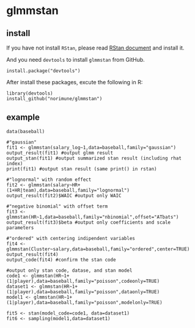# glmmstan

## install
If you have not install `RStan`, please read [RStan document](https://github.com/stan-dev/rstan/wiki/RStan-Getting-Started) and install it.

And you need `devtools` to install `glmmstan` from GitHub.

```
install.package("devtools")
```

After install these packages, excute the following in R:

```
library(devtools)
install_github("norimune/glmmstan")
```
## example
```
data(baseball)

#"gaussian"
fit1 <- glmmstan(salary_log~1,data=baseball,family="gaussian")
output_result(fit1) #output glmm result
output_stan(fit1) #output summarized stan result (including rhat index)
print(fit1) #output stan result (same print() in rstan)

#"lognormal" with random effect
fit2 <- glmmstan(salary~HR+(1+HR|team),data=baseball,family="lognormal")
output_result(fit2)$WAIC #output only WAIC

#"negative binomial" with offset term
fit3 <- glmmstan(HR~1,data=baseball,family="nbinomial",offset="ATbats")
output_result(fit3)$beta #output only coefficients and scale parameters

#"ordered" with centering indipendent variables
fit4 <- glmmstan(Cluster~salary,data=baseball,family="ordered",center=TRUE)
output_result(fit4)
output_code(fit4) #confirm the stan code

#output only stan code, datase, and stan model
code1 <- glmmstan(HR~1+(1|player),data=baseball,family="poisson",codeonly=TRUE)
dataset1 <- glmmstan(HR~1+(1|player),data=baseball,family="poisson",dataonly=TRUE)
model1 <- glmmstan(HR~1+(1|player),data=baseball,family="poisson",modelonly=TRUE)

fit5 <- stan(model_code=code1, data=dataset1)
fit6 <- sampling(model1,data=dataset1)

```